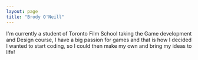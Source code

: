 ```yaml
---
layout: page
title: "Brody O'Neill"
---
```


I'm currently a student of Toronto Film School taking the Game development and Design course, 
I have a big passion for games and that is how I decided I wanted to start coding, so I could then make my own and bring my ideas to life!
